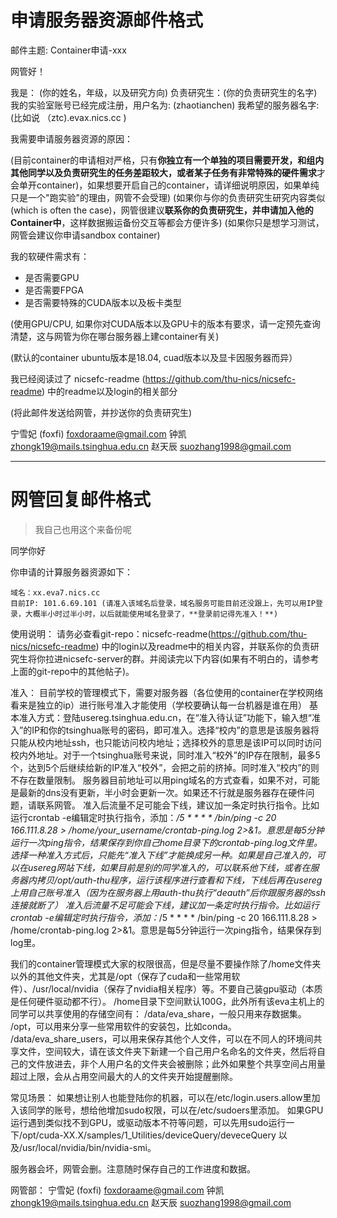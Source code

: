 # 申请服务器资源邮件格式

邮件主题: Container申请-xxx

网管好！

我是： (你的姓名，年级，以及研究方向)
负责研究生：(你的负责研究生的名字)
我的实验室账号已经完成注册，用户名为: (zhaotianchen)
我希望的服务器名字: (比如说 （ztc).evax.nics.cc )

我需要申请服务器资源的原因： 

(目前container的申请相对严格，只有**你独立有一个单独的项目需要开发，和组内其他同学以及负责研究生的任务差距较大，或者某子任务有非常特殊的硬件需求**才会单开container)，如果想要开启自己的container，请详细说明原因，如果单纯只是一个"跑实验"的理由，网管不会受理)
(如果你与你的负责研究生研究内容类似(which is often the case)，网管很建议**联系你的负责研究生，并申请加入他的Container中**，这样数据搬运备份交互等都会方便许多)
(如果你只是想学习测试，网管会建议你申请sandbox container)

我的软硬件需求有： 
  - 是否需要GPU
  - 是否需要FPGA
  - 是否需要特殊的CUDA版本以及板卡类型

(使用GPU/CPU, 如果你对CUDA版本以及GPU卡的版本有要求，请一定预先查询清楚，这与网管为你在哪台服务器上建container有关) 

(默认的container ubuntu版本是18.04, cuad版本以及显卡因服务器而异）

我已经阅读过了 nicsefc-readme (https://github.com/thu-nics/nicsefc-readme) 中的readme以及login的相关部分

(将此邮件发送给网管，并抄送你的负责研究生)

宁雪妃 (foxfi)   foxdoraame@gmail.com
钟凯                zhongk19@mails.tsinghua.edu.cn
赵天辰             suozhang1998@gmail.com

---

# 网管回复邮件格式

> 我自己也用这个来备份呢

同学你好

你申请的计算服务器资源如下：

    域名：xx.eva7.nics.cc 
    目前IP: 101.6.69.101 (请准入该域名后登录，域名服务可能目前还没跟上，先可以用IP登录，大概半小时过半小时，以后就能使用域名登录了，**登录前记得先准入！**)

使用说明：
    请务必查看git-repo：nicsefc-readme(https://github.com/thu-nics/nicsefc-readme)  中的login以及readme中的相关内容，并联系你的负责研究生将你拉进nicsefc-server的群。并阅读完以下内容(如果有不明白的，请参考上面的git-repo中的其他帖子)。
    
准入：
  目前学校的管理模式下，需要对服务器（各位使用的container在学校网络看来是独立的ip）进行账号准入才能使用（学校要确认每一台机器是谁在用）
  基本准入方式：登陆usereg.tsinghua.edu.cn，在“准入待认证”功能下，输入想“准入”的IP和你的tsinghua账号的密码，即可准入。选择“校内”的意思是该服务器将只能从校内地址ssh，也只能访问校内地址；选择校外的意思是该IP可以同时访问校内外地址。对于一个tsinghua账号来说，同时准入“校外”的IP存在限制，最多5个，达到5个后继续给新的IP准入“校外”，会把之前的挤掉。同时准入“校内”的则不存在数量限制。
  服务器目前地址可以用ping域名的方式查看，如果不对，可能是最新的dns没有更新，半小时会更新一次。如果还不行就是服务器存在硬件问题，请联系网管。
  准入后流量不足可能会下线，建议加一条定时执行指令。比如运行crontab -e编辑定时执行指令，添加：*/5 * * * * /bin/ping -c 20 166.111.8.28 > /home/your_username/crontab-ping.log 2>&1。意思是每5分钟运行一次ping指令，结果保存到你自己home目录下的crontab-ping.log文件里。
  选择一种准入方式后，只能先“准入下线”才能换成另一种。如果是自己准入的，可以在usereg网站下线，如果目前是别的同学准入的，可以联系他下线，或者在服务器内拷贝/opt/auth-thu程序，运行该程序进行查看和下线，下线后再在usereg上用自己账号准入（因为在服务器上用auth-thu执行“deauth”后你跟服务器的ssh连接就断了）
  准入后流量不足可能会下线，建议加一条定时执行指令。比如运行crontab -e编辑定时执行指令，添加：*/5 * * * * /bin/ping -c 20 166.111.8.28 > /home/crontab-ping.log 2>&1。意思是每5分钟运行一次ping指令，结果保存到log里。

我们的container管理模式大家的权限很高，但是尽量不要操作除了/home文件夹以外的其他文件夹，尤其是/opt（保存了cuda和一些常用软件）、/usr/local/nvidia（保存了nvidia相关程序）等。不要自己装gpu驱动（本质是任何硬件驱动都不行）。
/home目录下空间默认100G，此外所有该eva主机上的同学可以共享使用的存储空间有：
/data/eva_share，一般只用来存数据集。
/opt，可以用来分享一些常用软件的安装包，比如conda。
/data/eva_share_users，可以用来保存其他个人文件，可以在不同人的环境间共享文件，空间较大，请在该文件夹下新建一个自己用户名命名的文件夹，然后将自己的文件放进去，非个人用户名的文件夹会被删除；此外如果整个共享空间占用量超过上限，会从占用空间最大的人的文件夹开始提醒删除。

常见场景：
如果想让别人也能登陆你的机器，可以在/etc/login.users.allow里加入该同学的账号，想给他增加sudo权限，可以在/etc/sudoers里添加。
如果GPU运行遇到类似找不到GPU，或驱动版本不符等问题，可以先用sudo运行一下/opt/cuda-XX.X/samples/1_Utilities/deviceQuery/deveceQuery  以及/usr/local/nvidia/bin/nvidia-smi。

服务器会坏，网管会删。注意随时保存自己的工作进度和数据。

网管部：
宁雪妃 (foxfi)   foxdoraame@gmail.com
钟凯                zhongk19@mails.tsinghua.edu.cn
赵天辰             suozhang1998@gmail.com
